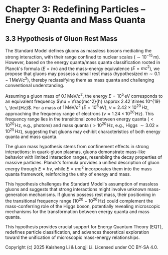 # Chapter 3: Redefining Particles – Energy Quanta and Mass Quanta

## 3.3 Hypothesis of Gluon Rest Mass

The Standard Model defines gluons as massless bosons mediating the strong interaction, with their range confined to nuclear scales ($\sim 10^{-15} \, \text{m}$). However, based on the energy quanta/mass quanta classification rooted in Planck's formula ($E = h\nu$) and the mass-energy equivalence ($E = mc^2$), we propose that gluons may possess a small rest mass (hypothesized $m \sim 0.1 - 1 \, \text{MeV}/c^2$), thereby reclassifying them as mass quanta and challenging conventional understanding.

Assuming a gluon mass of $0.1 \, \text{MeV}/c^2$, the energy $E = 10^5 \, \text{eV}$ corresponds to an equivalent frequency $\nu = \frac{mc^2}{h} \approx 2.42 \times 10^{19} \, \text{Hz}$. For a mass of $1 \, \text{MeV}/c^2$ ($E = 10^6 \, \text{eV}$), $\nu \approx 2.42 \times 10^{20} \, \text{Hz}$, approaching the frequency range of electrons ($\nu \approx 1.24 \times 10^{20} \, \text{Hz}$). This frequency range lies in the transitional zone between energy quanta ($< 10^{20} \, \text{Hz}$, e.g., photons) and mass quanta ($> 10^{20} \, \text{Hz}$, e.g., Higgs $\sim 3.02 \times 10^{25} \, \text{Hz}$), suggesting that gluons may exhibit characteristics of both energy quanta and mass quanta.

The gluon mass hypothesis stems from confinement effects in strong interactions: in quark-gluon plasmas, gluons demonstrate mass-like behavior with limited interaction ranges, resembling the decay properties of massive particles. Planck's formula provides a unified description of gluon energy through $E = h\nu$, while $E = mc^2$ incorporates them into the mass quanta framework, reinforcing the unity of energy and mass.

This hypothesis challenges the Standard Model's assumption of massless gluons and suggests that strong interactions might involve unknown mass-generation mechanisms. If gluons possess rest mass, their positioning in the transitional frequency range ($10^{20} - 10^{26} \, \text{Hz}$) could complement the mass-conferring role of the Higgs boson, potentially revealing microscopic mechanisms for the transformation between energy quanta and mass quanta.

This hypothesis provides crucial support for Energy Quantum Theory (EQT), redefines particle classification, and advances theoretical exploration toward the unification of microscopic mass-energy relationships.

Copyright (c) 2025 Kaisheng Li & Longji Li. Licensed under CC BY-SA 4.0.
